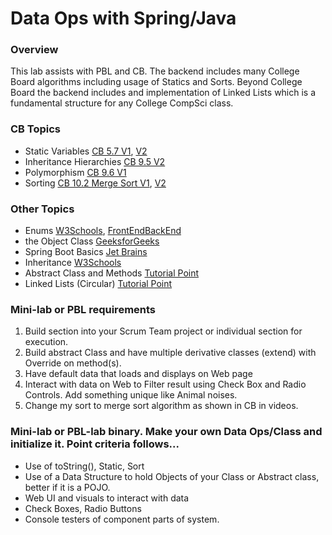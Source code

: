 # Data Ops with Spring/Java

### Overview
This lab assists with PBL and CB.  The backend includes many College Board algorithms including usage of Statics and Sorts.  Beyond College Board the backend includes and implementation of Linked Lists which is a fundamental structure for any College CompSci class.


### CB Topics
* Static Variables [CB 5.7 V1](https://apclassroom.collegeboard.org/8/home?apd=2gde84qri5&unit=5), [V2](https://apclassroom.collegeboard.org/8/home?apd=2gde84qri5&unit=5)
* Inheritance Hierarchies [CB 9.5 V2](https://apclassroom.collegeboard.org/8/home?apd=wkp1dtdkz8&unit=9)
* Polymorphism [CB 9.6 V1](https://apclassroom.collegeboard.org/8/home?apd=pp1jhg3pvb&unit=9)
* Sorting [CB 10.2 Merge Sort V1](https://apclassroom.collegeboard.org/8/home?apd=14ybgme7em&unit=10), [V2](https://apclassroom.collegeboard.org/8/home?apd=yrqb7lfza1&unit=10)


### Other Topics
* Enums [W3Schools](https://www.w3schools.com/java/java_enums.asp), [FrontEndBackEnd](https://frontbackend.com/thymeleaf/using-enums-in-thymeleaf)
* the Object Class [GeeksforGeeks](https://www.geeksforgeeks.org/object-class-in-java/)
* Spring Boot Basics [Jet Brains](https://www.jetbrains.com/idea/guide/tutorials/your-first-spring-application/creating-spring-boot-application/)
* Inheritance [W3Schools](https://www.w3schools.in/java-tutorial/inheritance/)
* Abstract Class and Methods [Tutorial Point](https://www.tutorialspoint.com/java/java_abstraction.htm)
* Linked Lists (Circular) [Tutorial Point](https://www.tutorialspoint.com/data_structures_algorithms/linked_list_algorithms.htm)


### Mini-lab or PBL requirements
1. Build  section into your Scrum Team project or individual section for execution.
2. Build abstract Class and have multiple derivative classes (extend) with Override on method(s).
3. Have default data that loads and displays on Web page
4. Interact with data on Web to Filter result using Check Box and Radio Controls.  Add something unique like Animal noises.
5. Change my sort to merge sort algorithm as shown in CB in videos.


### Mini-lab or PBL-lab binary.  Make your own Data Ops/Class and initialize it. Point criteria follows...
* Use of toString(), Static, Sort
* Use of a Data Structure to hold Objects of your Class or Abstract class, better if it is a POJO.
* Web UI and visuals to interact with data
* Check Boxes, Radio Buttons
* Console testers of component parts of system.
